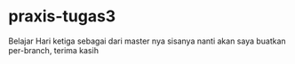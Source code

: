 # praxis-tugas3

Belajar Hari ketiga sebagai dari master nya sisanya nanti akan saya buatkan per-branch, terima kasih
